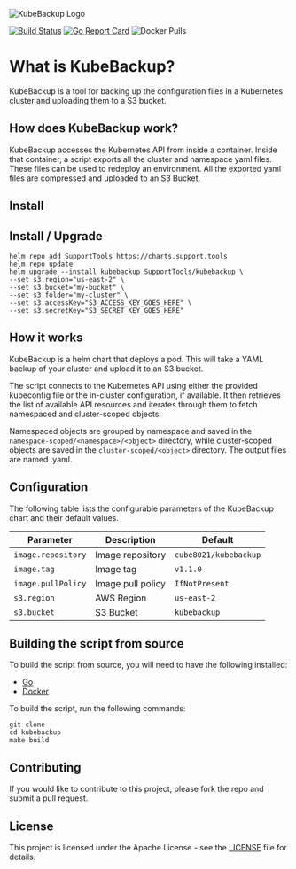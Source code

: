 ![KubeBackup Logo](https://github.com/mattmattox/kubebackup/raw/master/assets/kubebackup-logo.png)

[![Build Status](https://github.com/mattmattox/kubebackup/actions/workflows/build.yml/badge.svg)](https://github.com/mattmattox/kubebackup/actions/workflows/build.yml)
[![Go Report Card](https://goreportcard.com/badge/github.com/username/kubebackup)](https://goreportcard.com/report/github.com/mattmattox/kubebackup)
![Docker Pulls](https://img.shields.io/docker/pulls/cube8021/kubebackup.svg)

# What is KubeBackup?

KubeBackup is a tool for backing up the configuration files in a Kubernetes cluster and uploading them to a S3 bucket.

## How does KubeBackup work?

KubeBackup accesses the Kubernetes API from inside a container. Inside that container, a script exports all the cluster and namespace yaml files. These files can be used to redeploy an environment. All the exported yaml files are compressed and uploaded to an S3 Bucket.

## Install

## Install / Upgrade
```
helm repo add SupportTools https://charts.support.tools
helm repo update
helm upgrade --install kubebackup SupportTools/kubebackup \
--set s3.region="us-east-2" \
--set s3.bucket="my-bucket" \
--set s3.folder="my-cluster" \
--set s3.accessKey="S3_ACCESS_KEY_GOES_HERE" \
--set s3.secretKey="S3_SECRET_KEY_GOES_HERE"
```


## How it works
KubeBackup is a helm chart that deploys a pod. This will take a YAML backup of your cluster and upload it to an S3 bucket.

The script connects to the Kubernetes API using either the provided kubeconfig file or the in-cluster configuration, if available. It then retrieves the list of available API resources and iterates through them to fetch namespaced and cluster-scoped objects.

Namespaced objects are grouped by namespace and saved in the `namespace-scoped/<namespace>/<object>` directory, while cluster-scoped objects are saved in the `cluster-scoped/<object>` directory. The output files are named <object-name>.yaml.

## Configuration
The following table lists the configurable parameters of the KubeBackup chart and their default values.

| Parameter | Description | Default |
|-----------|-------------|---------|
| `image.repository` | Image repository | `cube8021/kubebackup` |
| `image.tag` | Image tag | `v1.1.0` |
| `image.pullPolicy` | Image pull policy | `IfNotPresent` |
| `s3.region` | AWS Region | `us-east-2` |
| `s3.bucket` | S3 Bucket | `kubebackup` |

## Building the script from source
To build the script from source, you will need to have the following installed:
* [Go](https://golang.org/dl/)
* [Docker](https://www.docker.com/get-started)

To build the script, run the following commands:
```
git clone
cd kubebackup
make build
```

## Contributing
If you would like to contribute to this project, please fork the repo and submit a pull request.

## License
This project is licensed under the Apache License - see the [LICENSE](LICENSE) file for details.